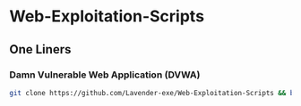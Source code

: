 # Web-Exploitation-Scripts

## One Liners

### Damn Vulnerable Web Application (DVWA)
```bash
git clone https://github.com/Lavender-exe/Web-Exploitation-Scripts && bash Web-Exploitation-Scripts/dvwa_install.sh
```
